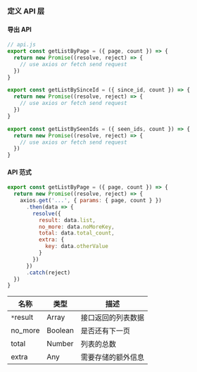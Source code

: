 ### 定义 API 层


#### 导出 API
```javascript
// api.js
export const getListByPage = ({ page, count }) => {
  return new Promise((resolve, reject) => {
    // use axios or fetch send request
  })
}

export const getListBySinceId = ({ since_id, count }) => {
  return new Promise((resolve, reject) => {
    // use axios or fetch send request
  })
}

export const getListBySeenIds = ({ seen_ids, count }) => {
  return new Promise((resolve, reject) => {
    // use axios or fetch send request
  })
}
```


#### API 范式
```javascript
export const getListByPage = ({ page, count }) => {
  return new Promise((resolve, reject) => {
    axios.get('...', { params: { page, count } })
      .then(data => {
        resolve({
          result: data.list,
          no_more: data.noMoreKey,
          total: data.total_count,
          extra: {
            key: data.otherValue
          }
        })
      })
      .catch(reject)
  })
}
```

| 名称 | 类型 | 描述 |
| --- | --- | --- |
| `*`result | Array | 接口返回的列表数据 |
| no_more | Boolean | 是否还有下一页 |
| total | Number | 列表的总数 |
| extra | Any | 需要存储的额外信息 |
